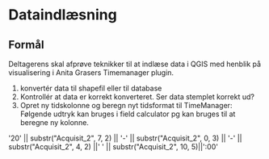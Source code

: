 # Dataindlæsning

## Formål
Deltagerens skal afprøve teknikker til at indlæse data i QGIS med henblik på visualisering i Anita Grasers Timemanager plugin.


1. konvertér data til shapefil eller til database
2. Kontrollér at data er korrekt konverteret. Ser data stemplet korrekt ud?
3. Opret ny tidskolonne og beregn nyt tidsformat til TimeManager:
Følgende udtryk kan bruges i field calculator pg kan bruges til at beregne ny kolonne.

'20' || substr("Acquisit_2", 7, 2) || '-' || substr("Acquisit_2", 0, 3) || '-' || substr("Acquisit_2", 4, 2) ||' ' ||    substr("Acquisit_2", 10, 5)||':00'






